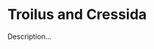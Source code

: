 <!-- ======================================================================
--- Search engine
title:          Troilus and Cressida
keywords:       Troilus, Cressida, comedy
description:    Troilus and Cressida by William Shakespeare.
--- Menu system
order:          140
text:           Troilus and Cressida
hidden:         false
umbel:          false
--- Page properties
id:             
document:       
layout:         layout-2-left
$-left:         play-list
searchable:     true
======================================================================= -->

# Troilus and Cressida

Description...
